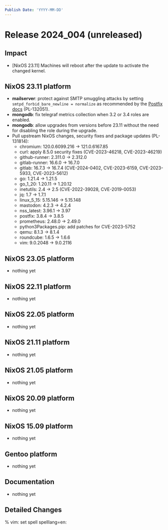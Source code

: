 ```yaml
---
Publish Date: 'YYYY-MM-DD'
---
```


# Release 2024_004 (unreleased)

## Impact

- \[NixOS 23.11\] Machines will reboot after the update to activate the
   changed kernel.

## NixOS 23.11 platform

- **mailserver**: protect against SMTP smuggling attacks by setting
  `smtpd_forbid_bare_newline = normalize` as recommended by the
  [Postfix docs](https://www.postfix.org/smtp-smuggling.html) (PL-132051).
- **mongodb**: fix telegraf metrics collection when 3.2 or 3.4 roles are enabled.
- **mongodb**: allow upgrades from versions before 23.11 without the need for
  disabling the role during the upgrade.
- Pull upstream NixOS changes, security fixes and package updates (PL-131814):
  - chromium: 120.0.6099.216 -> 121.0.6167.85
  - curl: apply 8.5.0 security fixes (CVE-2023-46218, CVE-2023-46219)
  - github-runner: 2.311.0 -> 2.312.0
  - gitlab-runner: 16.6.0 -> 16.7.0
  - gitlab: 16.7.3 -> 16.7.4 (CVE-2024-0402, CVE-2023-6159, CVE-2023-5933, CVE-2023-5612)
  - go: 1.21.4 -> 1.21.5
  - go_1_20: 1.20.11 -> 1.20.12
  - inetutils: 2.4 -> 2.5 (CVE-2022-39028, CVE-2019-0053)
  - jq: 1.7 -> 1.7.1
  - linux_5_15: 5.15.146 -> 5.15.148
  - mastodon: 4.2.3 -> 4.2.4
  - nss_latest: 3.96.1 -> 3.97
  - postfix: 3.8.4 -> 3.8.5
  - prometheus: 2.48.0 -> 2.49.0
  - python3Packages.pip: add patches for CVE-2023-5752
  - qemu: 8.1.3 -> 8.1.4
  - roundcube: 1.6.5 -> 1.6.6
  - vim: 9.0.2048 -> 9.0.2116


## NixOS 23.05 platform

- nothing yet

## NixOS 22.11 platform

- nothing yet

## NixOS 22.05 platform

- nothing yet

## NixOS 21.11 platform

- nothing yet

## NixOS 21.05 platform

- nothing yet

## NixOS 20.09 platform

- nothing yet

## NixOS 15.09 platform

- nothing yet

## Gentoo platform

- nothing yet

## Documentation

- nothing yet

## Detailed Changes

% vim: set spell spelllang=en:
